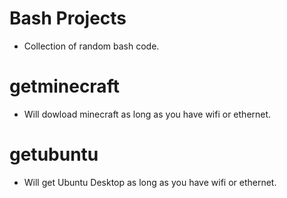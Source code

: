 Bash Projects
=============
* Collection of random bash code.

getminecraft
============
* Will dowload minecraft as long as you have wifi or ethernet.

getubuntu
=========
* Will get Ubuntu Desktop as long as you have wifi or ethernet.

